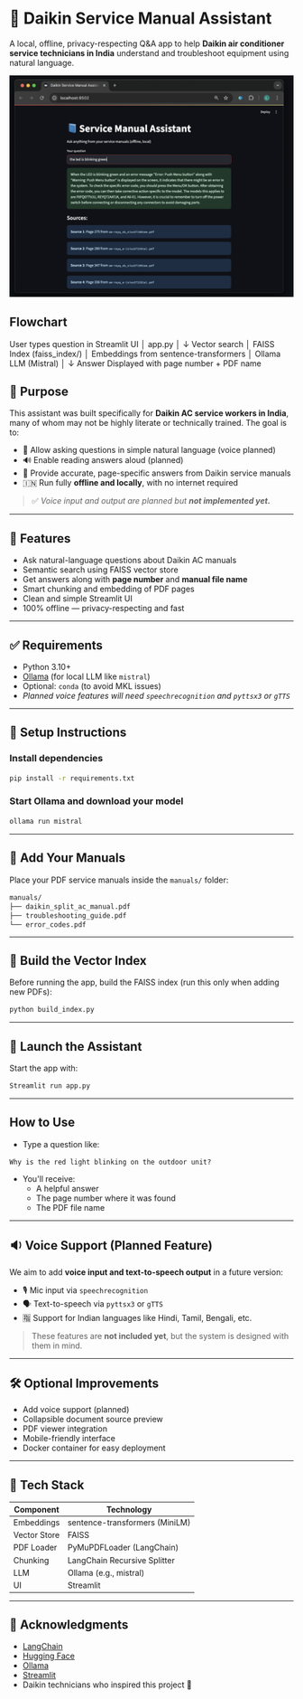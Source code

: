 # 📘 Daikin Service Manual Assistant

A local, offline, privacy-respecting Q&A app to help **Daikin air conditioner service technicians in India** understand and troubleshoot equipment using natural language.

![Imag](./image/README/SMA.png)


## Flowchart

User types question in Streamlit UI
           │
        app.py
           │
     ↓ Vector search
           │
  FAISS Index (faiss_index/)
           │
   Embeddings from sentence-transformers
           │
        Ollama LLM (Mistral)
           │
        ↓ Answer
  Displayed with page number + PDF name



## 🎯 Purpose

This assistant was built specifically for **Daikin AC service workers in India**, many of whom may not be highly literate or technically trained. The goal is to:

- 💬 Allow asking questions in simple natural language (voice planned)
- 🔊 Enable reading answers aloud (planned)
- 🧠 Provide accurate, page-specific answers from Daikin service manuals
- 🇮🇳 Run fully **offline and locally**, with no internet required

> ✅ *Voice input and output are planned but **not implemented yet.***

---

## 🚀 Features

- Ask natural-language questions about Daikin AC manuals
- Semantic search using FAISS vector store
- Get answers along with **page number** and **manual file name**
- Smart chunking and embedding of PDF pages
- Clean and simple Streamlit UI
- 100% offline — privacy-respecting and fast

---

## ✅ Requirements

- Python 3.10+
- [Ollama](https://ollama.ai) (for local LLM like `mistral`)
- Optional: `conda` (to avoid MKL issues)
- *Planned voice features will need `speechrecognition` and `pyttsx3` or `gTTS`*

---

## 🔧 Setup Instructions

### Install dependencies

```bash
pip install -r requirements.txt
```

### Start Ollama and download your model

```bash
ollama run mistral
```

---

## 📄 Add Your Manuals

Place your PDF service manuals inside the `manuals/` folder:

```
manuals/
├── daikin_split_ac_manual.pdf
├── troubleshooting_guide.pdf
└── error_codes.pdf
```

---

## 🧠 Build the Vector Index

Before running the app, build the FAISS index (run this only when adding new PDFs):

```bash
python build_index.py
```

---

## 💬 Launch the Assistant

Start the app with:

```bash
Streamlit run app.py
```

---

## How to Use

- Type a question like:

```
Why is the red light blinking on the outdoor unit?
```

- You'll receive:
  - A helpful answer
  - The page number where it was found
  - The PDF file name

---

## 🔉 Voice Support (Planned Feature)

We aim to add **voice input and text-to-speech output** in a future version:

- 🎙️ Mic input via `speechrecognition`
- 🗣️ Text-to-speech via `pyttsx3` or `gTTS`
- 🈯 Support for Indian languages like Hindi, Tamil, Bengali, etc.

> These features are **not included yet**, but the system is designed with them in mind.

---

## 🛠️ Optional Improvements

- Add voice support (planned)
- Collapsible document source preview
- PDF viewer integration
- Mobile-friendly interface
- Docker container for easy deployment

---

## 🧪 Tech Stack

| Component    | Technology                     |
| ------------ | ------------------------------ |
| Embeddings   | sentence-transformers (MiniLM) |
| Vector Store | FAISS                          |
| PDF Loader   | PyMuPDFLoader (LangChain)      |
| Chunking     | LangChain Recursive Splitter   |
| LLM          | Ollama (e.g., mistral)         |
| UI           | Streamlit                      |

---

## 🤝 Acknowledgments

- [LangChain](https://www.langchain.com/)
- [Hugging Face](https://huggingface.co/)
- [Ollama](https://ollama.ai/)
- [Streamlit](https://streamlit.io/)
- Daikin technicians who inspired this project 💙
